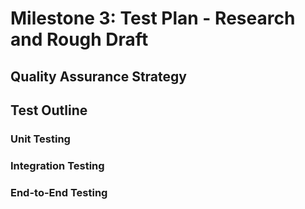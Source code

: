 # Milestone 3: Test Plan - Research and Rough Draft


## Quality Assurance Strategy



## Test Outline

### Unit Testing

### Integration Testing

### End-to-End Testing







